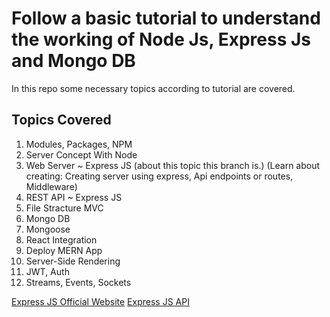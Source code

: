 # Follow a basic tutorial to understand the working of Node Js, Express Js and Mongo DB

In this repo some necessary topics according to tutorial are covered.

## Topics Covered
1. Modules, Packages, NPM
2. Server Concept With Node 
3. Web Server ~ Express JS (about this topic this branch is.) (Learn about creating: Creating server using express, Api endpoints or routes, Middleware)
4. REST API ~ Express JS
5. File Stracture MVC
6. Mongo DB
7. Mongoose
8. React Integration
9. Deploy MERN App
10. Server-Side Rendering
11. JWT, Auth
12. Streams, Events, Sockets


[Express JS Official Website](https://expressjs.com/)
[Express JS API](https://expressjs.com/en/4x/api.html)
